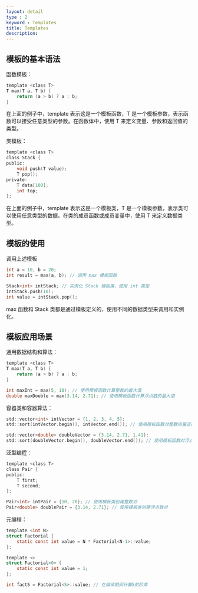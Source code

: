 ```yaml
---
layout: detail
type : 2
keyword : Templates
title: Templates
description: 
---
```


## 模板的基本语法

函数模板：
```c
template <class T>
T max(T a, T b) {
    return (a > b) ? a : b;
}

```

在上面的例子中，template <class T> 表示这是一个模板函数，T 是一个模板参数，表示函数可以接受任意类型的参数。在函数体中，使用 T 来定义变量、参数和返回值的类型。

类模板：
```c
template <class T>
class Stack {
public:
    void push(T value);
    T pop();
private:
    T data[100];
    int top;
};
```

在上面的例子中，template <class T> 表示这是一个模板类，T 是一个模板参数，表示类可以使用任意类型的数据。在类的成员函数或成员变量中，使用 T 来定义数据类型。

## 模板的使用

调用上述模板
```c
int a = 10, b = 20;
int result = max(a, b); // 调用 max 模板函数

Stack<int> intStack; // 实例化 Stack 模板类，使用 int 类型
intStack.push(10);
int value = intStack.pop();
```
max 函数和 Stack 类都是通过模板定义的，使用不同的数据类型来调用和实例化。

## 模板应用场景

通用数据结构和算法：

```c
template <class T>
T max(T a, T b) {
    return (a > b) ? a : b;
}

int maxInt = max(5, 10); // 使用模板函数计算整数的最大值
double maxDouble = max(3.14, 2.71); // 使用模板函数计算浮点数的最大值
```

容器类和容器算法：

```c
std::vector<int> intVector = {1, 2, 3, 4, 5};
std::sort(intVector.begin(), intVector.end()); // 使用模板函数对整数向量进行排序

std::vector<double> doubleVector = {3.14, 2.71, 1.41};
std::sort(doubleVector.begin(), doubleVector.end()); // 使用模板函数对浮点数向量进行排序
```

泛型编程：

```c
template <class T>
class Pair {
public:
    T first;
    T second;
};

Pair<int> intPair = {10, 20}; // 使用模板类创建整数对
Pair<double> doublePair = {3.14, 2.71}; // 使用模板类创建浮点数对
```

元编程：

```c
template <int N>
struct Factorial {
    static const int value = N * Factorial<N-1>::value;
};

template <>
struct Factorial<0> {
    static const int value = 1;
};

int fact5 = Factorial<5>::value; // 在编译期间计算5的阶乘
```